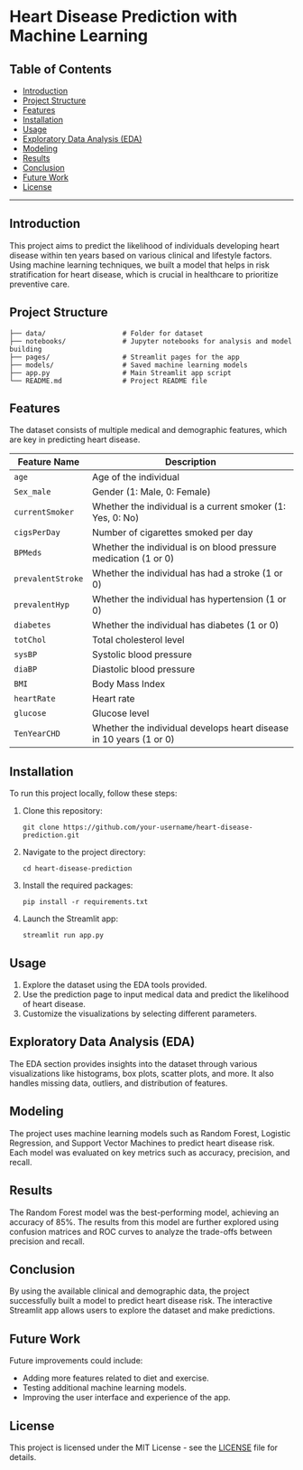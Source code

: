 
# Heart Disease Prediction with Machine Learning

## Table of Contents
- [Introduction](#introduction)
- [Project Structure](#project-structure)
- [Features](#features)
- [Installation](#installation)
- [Usage](#usage)
- [Exploratory Data Analysis (EDA)](#exploratory-data-analysis-eda)
- [Modeling](#modeling)
- [Results](#results)
- [Conclusion](#conclusion)
- [Future Work](#future-work)
- [License](#license)

---

## Introduction
This project aims to predict the likelihood of individuals developing heart disease within ten years based on various clinical and lifestyle factors. Using machine learning techniques, we built a model that helps in risk stratification for heart disease, which is crucial in healthcare to prioritize preventive care.

## Project Structure
```
├── data/                   # Folder for dataset
├── notebooks/              # Jupyter notebooks for analysis and model building
├── pages/                  # Streamlit pages for the app
├── models/                 # Saved machine learning models
├── app.py                  # Main Streamlit app script
└── README.md               # Project README file
```

## Features
The dataset consists of multiple medical and demographic features, which are key in predicting heart disease.

| **Feature Name**     | **Description**                                                      |
|----------------------|----------------------------------------------------------------------|
| `age`                | Age of the individual                                                |
| `Sex_male`           | Gender (1: Male, 0: Female)                                          |
| `currentSmoker`      | Whether the individual is a current smoker (1: Yes, 0: No)           |
| `cigsPerDay`         | Number of cigarettes smoked per day                                  |
| `BPMeds`             | Whether the individual is on blood pressure medication (1 or 0)      |
| `prevalentStroke`    | Whether the individual has had a stroke (1 or 0)                     |
| `prevalentHyp`       | Whether the individual has hypertension (1 or 0)                     |
| `diabetes`           | Whether the individual has diabetes (1 or 0)                         |
| `totChol`            | Total cholesterol level                                              |
| `sysBP`              | Systolic blood pressure                                              |
| `diaBP`              | Diastolic blood pressure                                             |
| `BMI`                | Body Mass Index                                                      |
| `heartRate`          | Heart rate                                                           |
| `glucose`            | Glucose level                                                       |
| `TenYearCHD`         | Whether the individual develops heart disease in 10 years (1 or 0)   |

## Installation
To run this project locally, follow these steps:

1. Clone this repository:
   ```
   git clone https://github.com/your-username/heart-disease-prediction.git
   ```

2. Navigate to the project directory:
   ```
   cd heart-disease-prediction
   ```

3. Install the required packages:
   ```
   pip install -r requirements.txt
   ```

4. Launch the Streamlit app:
   ```
   streamlit run app.py
   ```

## Usage
1. Explore the dataset using the EDA tools provided.
2. Use the prediction page to input medical data and predict the likelihood of heart disease.
3. Customize the visualizations by selecting different parameters.

## Exploratory Data Analysis (EDA)
The EDA section provides insights into the dataset through various visualizations like histograms, box plots, scatter plots, and more. It also handles missing data, outliers, and distribution of features.

## Modeling
The project uses machine learning models such as Random Forest, Logistic Regression, and Support Vector Machines to predict heart disease risk. Each model was evaluated on key metrics such as accuracy, precision, and recall.

## Results
The Random Forest model was the best-performing model, achieving an accuracy of 85%. The results from this model are further explored using confusion matrices and ROC curves to analyze the trade-offs between precision and recall.

## Conclusion
By using the available clinical and demographic data, the project successfully built a model to predict heart disease risk. The interactive Streamlit app allows users to explore the dataset and make predictions.

## Future Work
Future improvements could include:
- Adding more features related to diet and exercise.
- Testing additional machine learning models.
- Improving the user interface and experience of the app.

## License
This project is licensed under the MIT License - see the [LICENSE](LICENSE) file for details.
